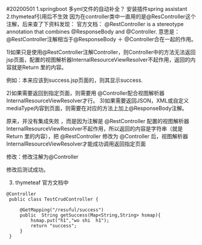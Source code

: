 #20200501
1.springboot 多yml文件的自动补全？
   安装插件spring assistant
2.thymeteaf引用后不生效
  因为在controller类中一直用的是@ResController这个注解，后来查了下资料发现：
  官方文档：
  @RestController is a stereotype annotation that combines @ResponseBody and @Controller.
  意思是：
  @RestController注解相当于@ResponseBody ＋ @Controller合在一起的作用。
  
  1)如果只是使用@RestController注解Controller，则Controller中的方法无法返回jsp页面，配置的视图解析器InternalResourceViewResolver不起作用，返回的内容就是Return 里的内容。
  
  例如：本来应该到success.jsp页面的，则其显示success.
  
  2)如果需要返回到指定页面，则需要用 @Controller配合视图解析器InternalResourceViewResolver才行。
  3)如果需要返回JSON，XML或自定义mediaType内容到页面，则需要在对应的方法上加上@ResponseBody注解。
  
  原来，并没有集成失败 ，而是因为注解是 @RestController 配置的视图解析器InternalResourceViewResolver不起作用，所以返回的内容是字符串（就是Return 里的内容），把 @RestController 修改为 @Controller 后，视图解析器InternalResourceViewResolver才能成功调用返回指定页面
  
  修改：修改注解为@Controller
  
  修改后测试成功。
  
3. thymeteaf 官方文档中
~~~
@Controller
 public class TestCrudController {
 
     @GetMapping("/resuful/success")
     public  String getSuccess(Map<String,String> hsmap){
         hsmap.put("h1","wo shi  h1");
         return "success";
     }
 }
~~~

